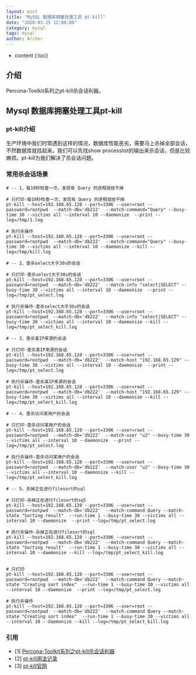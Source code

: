 ```yaml
---
layout: post
title: "MySQL 数据库拥塞处理工具 pt-kill"
date: "2020-03-25 12:00:00"
category: mysql
tags: mysql
author: Archer
---
```

* content
{:toc}

## 介绍

Percona-Toolkit系列之pt-kill杀会话利器。




## Mysql 数据库拥塞处理工具pt-kill

### pt-kill介绍

生产环境中我们时常遇到这样的情况，数据库性能恶劣，需要马上杀掉全部会话，不然数据库就挂起来。我们可以先找show processlist的输出来杀会话，但是比较麻烦。pt-kill为我们解决了杀会话问题。

### 常用杀会话场景

```shell
# -- 1、每10秒检查一次，发现有 Query 的进程就给干掉

# 只打印-每10秒检查一次，发现有 Query 的进程就给干掉
pt-kill --host=192.168.65.128 --port=3306 --user=root --password=rootpwd  --match-db='db222'  --match-command="Query" --busy-time 30 --victims all --interval 10 --daemonize  --print --log=/tmp/1.log

# 执行杀操作
pt-kill --host=192.168.65.128 --port=3306 --user=root --password=rootpwd  --match-db='db222'  --match-command="Query" --busy-time 30 --victims all --interval 10 --daemonize --kill --log=/tmp/kill.log
```

```shell
# -- 2、查杀select大于30s的会话

# 只打印-查杀select大于30s的会话
pt-kill --host=192.168.65.128 --port=3306 --user=root --password=rootpwd  --match-db='db222'  --match-info "select|SELECT" --busy-time 30 --victims all --interval 10 --daemonize  --print --log=/tmp/pt_select.log

# 执行杀操作-查杀select大于30s的会话
pt-kill --host=192.168.65.128 --port=3306 --user=root --password=rootpwd  --match-db='db222'  --match-info "select|SELECT" --busy-time 30 --victims all --interval 10 --daemonize --kill --log=/tmp/pt_select_kill.log
```

```shell
# -- 3、查杀某IP来源的会话

# 只打印-查杀某IP来源的会话
pt-kill --host=192.168.65.128 --port=3306 --user=root --password=rootpwd  --match-db='db222'  --match-host "192.168.65.129" --busy-time 30 --victims all --interval 10 --daemonize  --print --log=/tmp/pt_select.log

# 执行杀操作-查杀某IP来源的会话
pt-kill --host=192.168.65.128 --port=3306 --user=root --password=rootpwd  --match-db='db222'  --match-host "192.168.65.129" --busy-time 30 --victims all --interval 10 --daemonize --kill --log=/tmp/pt_select_kill.log
```

```shell
# -- 4、查杀访问某用户的会话

# 只打印-查杀访问某用户的会话
pt-kill --host=192.168.65.128 --port=3306 --user=root --password=rootpwd  --match-db='db222'  --match-user "u2" --busy-time 30 --victims all --interval 10 --daemonize  --print --log=/tmp/pt_select.log

# 执行杀操作-查杀访问某用户的会话
pt-kill --host=192.168.65.128 --port=3306 --user=root --password=rootpwd  --match-db='db222'  --match-user "u2" --busy-time 30 --victims all --interval 10 --daemonize --kill --log=/tmp/pt_select_kill.log
```

```shell
# -- 5、杀掉正在进行filesort的sql

# 只打印-杀掉正在进行filesort的sql
pt-kill --host=192.168.65.128 --port=3306 --user=root --password=rootpwd  --match-db='db222'  --match-command Query --match-state "Sorting result"  --run-time 1 --busy-time 30 --victims all --interval 10 --daemonize  --print --log=/tmp/pt_select.log

# 执行杀操作-杀掉正在进行filesort的sql
pt-kill --host=192.168.65.128 --port=3306 --user=root --password=rootpwd  --match-db='db222'  --match-command Query --match-state "Sorting result"  --run-time 1 --busy-time 30 --victims all --interval 10 --daemonize --kill --log=/tmp/pt_select_kill.log


# 只打印
pt-kill --host=192.168.65.128 --port=3306 --user=root --password=rootpwd  --match-db='db222'  --match-command Query --match-state "Creating sort index"  --run-time 1 --busy-time 30 --victims all --interval 10 --daemonize  --print --log=/tmp/pt_select.log

# 执行杀操作
pt-kill --host=192.168.65.128 --port=3306 --user=root --password=rootpwd  --match-db='db222'  --match-command Query --match-state "Creating sort index"  --run-time 1 --busy-time 30 --victims all --interval 10 --daemonize --kill --log=/tmp/pt_select_kill.log
```

### 引用

- [1] [Percona-Toolkit系列之pt-kill杀会话利器](http://www.fordba.com/percona-toolkit-pt-kill.html)
- [2] [pt-kill用法记录](https://www.cnblogs.com/bjx2020/p/9076953.html)
- [3] [pt-kill官网](https://www.percona.com/doc/percona-toolkit/LATEST/pt-kill.html)
